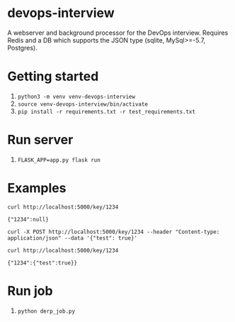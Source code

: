 # devops-interview
A webserver and background processor for the DevOps interview.
Requires Redis and a DB which supports the JSON type (sqlite, MySql>=-5.7, Postgres).

# Getting started
1. `python3 -m venv venv-devops-interview`
1. `source venv-devops-interview/bin/activate`
1. `pip install -r requirements.txt -r test_requirements.txt`

# Run server
1. `FLASK_APP=app.py flask run`

# Examples
```
curl http://localhost:5000/key/1234

{"1234":null}

curl -X POST http://localhost:5000/key/1234 --header "Content-type: application/json" --data '{"test": true}'

curl http://localhost:5000/key/1234

{"1234":{"test":true}}
```

# Run job
1. `python derp_job.py`
